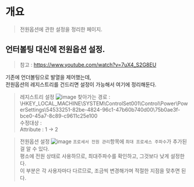 # 개요
> 전원옵션에 관한 설정을 정리한 페이지.

## 언터볼팅 대신에 전원옵션 설정.
> 참고 : https://www.youtube.com/watch?v=7uX4_S2G8EU <br/>


기존에 언더볼팅으로 발열을 제어했는데,  
전원옵션의 레지스트리를 건드리면 설정이 가능해서 여기에 정리해둔다.

> 레지스트리 설정
> ![image](https://user-images.githubusercontent.com/12105781/132078851-859c35b6-497b-4c1f-9b95-e21b9f162ff1.png)
> 찾아가는 경로 :  
> \HKEY_LOCAL_MACHINE\SYSTEM\ControlSet001\Control\Power\PowerSettings\54533251-82be-4824-96c1-47b60b740d00\75b0ae3f-bce0-45a7-8c89-c9611c25e100  
> 수정대상 :  
> Attribute : 1 -> 2

> 전원옵션 설정
> ![image](https://user-images.githubusercontent.com/12105781/132078889-537edfb5-a533-47ab-92e0-bafca4dd8f22.png)
> `프로세서 전원 관리`항목에 `최대 프로세스 주파수`가 추가된 걸 알 수 있다.   
> 평소에 전원 상태로 사용하므로, 최대주파수를 확인하고, 그것보다 낮게 설정한다.   
> 이 부분은 각 사용자마다 다르므로, 조금씩 변경해가며 적절한 지점을 맞추면 된다.  

